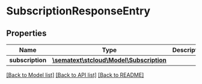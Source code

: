 # SubscriptionResponseEntry

## Properties
Name | Type | Description | Notes
------------ | ------------- | ------------- | -------------
**subscription** | [**\sematext\stcloud\Model\Subscription**](Subscription.md) |  | [optional] 

[[Back to Model list]](../../README.md#documentation-for-models) [[Back to API list]](../../README.md#documentation-for-api-endpoints) [[Back to README]](../../README.md)

